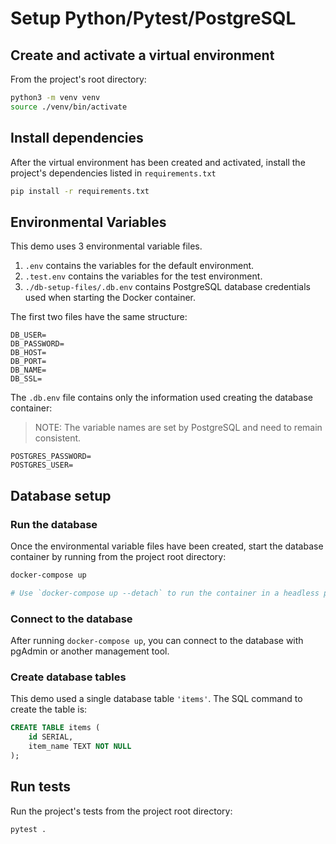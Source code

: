 # Setup Python/Pytest/PostgreSQL

## Create and activate a virtual environment

From the project's root directory:

```bash
python3 -m venv venv
source ./venv/bin/activate
```

## Install dependencies

After the virtual environment has been created and activated, install the project's dependencies listed in `requirements.txt`

```bash
pip install -r requirements.txt
```

## Environmental Variables

This demo uses 3 environmental variable files.

  1. `.env` contains the variables for the default environment.
  2. `.test.env` contains the variables for the test environment.
  3. `./db-setup-files/.db.env` contains PostgreSQL database credentials used when starting the Docker container.

The first two files have the same structure:

``` text
DB_USER=
DB_PASSWORD=
DB_HOST=
DB_PORT=
DB_NAME=
DB_SSL=
```

The `.db.env` file contains only the information used creating the database container:
> NOTE: The variable names are set by PostgreSQL and need to remain consistent.

```text
POSTGRES_PASSWORD=
POSTGRES_USER=
```

## Database setup

### Run the database

Once the environmental variable files have been created, start the database container by running from the project root directory:

```bash
docker-compose up

# Use `docker-compose up --detach` to run the container in a headless process 
```

### Connect to the database

After running `docker-compose up`, you can connect to the database with pgAdmin or another management tool.

### Create database tables

This demo used a single database table `'items'`.  The SQL command to create the table is:

```sql
CREATE TABLE items (
    id SERIAL,
    item_name TEXT NOT NULL
);
```

## Run tests

Run the project's tests from the project root directory:

```bash
pytest .
```
